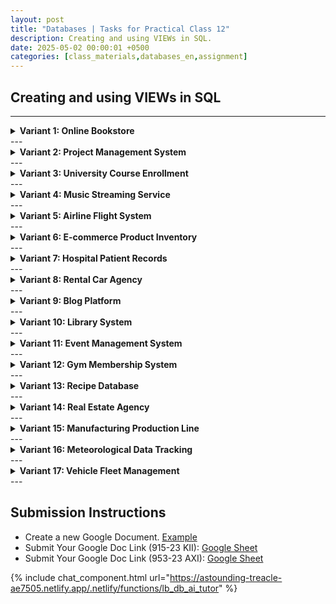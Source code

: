 ```yaml
---
layout: post
title: "Databases | Tasks for Practical Class 12"
description: Creating and using VIEWs in SQL.
date: 2025-05-02 00:00:01 +0500
categories: [class_materials,databases_en,assignment]
---
```


## Creating and using VIEWs in SQL

---
<details markdown="1">
<summary><strong>Variant 1: Online Bookstore</strong></summary>

**Scenario:** You are managing the database for an online bookstore. The database tracks books, authors, customers, and their orders. You need to create several views to simplify common queries and restrict access to certain data.

**Database Schema:**

```sql
-- Authors Table
CREATE TABLE authors (
    author_id SERIAL PRIMARY KEY,
    author_name VARCHAR(100) NOT NULL,
    nationality VARCHAR(50)
);

-- Books Table
CREATE TABLE books (
    book_id SERIAL PRIMARY KEY,
    title VARCHAR(255) NOT NULL,
    author_id INT REFERENCES authors(author_id),
    genre VARCHAR(50),
    price NUMERIC(8, 2),
    publication_year INT,
    stock_count INT DEFAULT 0
);

-- Customers Table
CREATE TABLE customers (
    customer_id SERIAL PRIMARY KEY,
    first_name VARCHAR(50) NOT NULL,
    last_name VARCHAR(50) NOT NULL,
    email VARCHAR(100) UNIQUE,
    registration_date DATE DEFAULT CURRENT_DATE
);

-- Orders Table
CREATE TABLE orders (
    order_id SERIAL PRIMARY KEY,
    customer_id INT REFERENCES customers(customer_id),
    order_date TIMESTAMP DEFAULT CURRENT_TIMESTAMP,
    status VARCHAR(20) DEFAULT 'Pending' -- e.g., Pending, Shipped, Delivered
);

-- Order_Items Table (Connects Orders and Books)
CREATE TABLE order_items (
    order_item_id SERIAL PRIMARY KEY,
    order_id INT REFERENCES orders(order_id),
    book_id INT REFERENCES books(book_id),
    quantity INT NOT NULL,
    price_at_purchase NUMERIC(8, 2) NOT NULL -- Price when the order was placed
);

-- Sample Data
INSERT INTO authors (author_name, nationality) VALUES
('Jane Austen', 'British'),
('George Orwell', 'British'),
('Haruki Murakami', 'Japanese'),
('Leo Tolstoy', 'Russian');

INSERT INTO books (title, author_id, genre, price, publication_year, stock_count) VALUES
('Pride and Prejudice', 1, 'Romance', 12.99, 1813, 50),
('1984', 2, 'Dystopian', 10.50, 1949, 35),
('Norwegian Wood', 3, 'Fiction', 14.00, 1987, 20),
('War and Peace', 4, 'Historical Fiction', 19.95, 1869, 15),
('Emma', 1, 'Romance', 11.50, 1815, 40),
('Animal Farm', 2, 'Political Satire', 9.00, 1945, 60);

INSERT INTO customers (first_name, last_name, email, registration_date) VALUES
('Alice', ' Wonderland', 'alice.w@mail.com', '2023-01-10'),
('Bob', 'The Builder', 'bob.b@mail.com', '2023-02-15'),
('Charlie', 'Chaplin', 'charlie.c@mail.com', '2023-03-20');

INSERT INTO orders (customer_id, order_date, status) VALUES
(1, '2023-10-01 10:00:00', 'Shipped'),
(2, '2023-10-05 14:30:00', 'Pending'),
(1, '2023-10-06 09:15:00', 'Pending');

INSERT INTO order_items (order_id, book_id, quantity, price_at_purchase) VALUES
(1, 1, 1, 12.99), -- Alice buys Pride and Prejudice
(1, 2, 1, 10.50), -- Alice buys 1984
(2, 3, 2, 14.00), -- Bob buys 2 Norwegian Wood
(3, 6, 1, 9.00);  -- Alice buys Animal Farm
```

**Tasks:**

1.  **Create `book_catalog` View:** Create a view named `book_catalog` that shows the `book_id`, `title`, `author_name`, and `price` for all books. Join the `books` and `authors` tables.
2.  **Create `customer_emails` View:** Create a view named `customer_emails` showing only the `first_name`, `last_name`, and `email` of all customers.
3.  **Create `low_stock_alert` View:** Create a view named `low_stock_alert` that lists the `title` and `stock_count` for books with a `stock_count` less than 20.
4.  **Create `pending_orders_summary` View:** Create a view named `pending_orders_summary` that displays the `order_id`, `customer_id`, and `order_date` for all orders with the status 'Pending'.
5.  **Create `detailed_order_info` View:** Create a view named `detailed_order_info` showing `order_id`, `order_date`, customer's `first_name` and `last_name`, book `title`, `quantity`, and `price_at_purchase`. This will require joining `orders`, `customers`, `order_items`, and `books`.
6.  **Create `author_book_count` View:** Create a view named `author_book_count` that shows each `author_name` and the total number of distinct book titles (`COUNT(b.book_id)`) they have in the `books` table. Group by author name.
7.  **Query `book_catalog` View:** Write a query to select all books from the `book_catalog` view where the author is 'George Orwell'.
8.  **Query `detailed_order_info` View:** Write a query to find all entries in the `detailed_order_info` view related to `order_id` 1.
9.  **Modify `customer_emails` View:** Use `CREATE OR REPLACE VIEW` to modify the `customer_emails` view to also include the `registration_date`.
10. **Drop `low_stock_alert` View:** Remove the `low_stock_alert` view from the database.
</details>
---
<details markdown="1">
<summary><strong>Variant 2: Project Management System</strong></summary>

**Scenario:** You are responsible for a database that tracks projects, the tasks within those projects, employees, and their assignments to tasks. Views are needed to simplify reporting and access control.

**Database Schema:**

```sql
-- Employees Table
CREATE TABLE employees (
    employee_id SERIAL PRIMARY KEY,
    emp_name VARCHAR(100) NOT NULL,
    emp_role VARCHAR(50), -- e.g., Developer, Manager, QA Tester
    hire_date DATE
);

-- Projects Table
CREATE TABLE projects (
    project_id SERIAL PRIMARY KEY,
    project_name VARCHAR(150) NOT NULL UNIQUE,
    start_date DATE,
    deadline DATE,
    budget NUMERIC(12, 2)
);

-- Tasks Table
CREATE TABLE tasks (
    task_id SERIAL PRIMARY KEY,
    project_id INT REFERENCES projects(project_id),
    task_description TEXT NOT NULL,
    status VARCHAR(20) DEFAULT 'To Do', -- e.g., To Do, In Progress, Done, Blocked
    priority INT -- e.g., 1 (High), 2 (Medium), 3 (Low)
);

-- Assignments Table (Links Employees to Tasks)
CREATE TABLE assignments (
    assignment_id SERIAL PRIMARY KEY,
    task_id INT REFERENCES tasks(task_id),
    employee_id INT REFERENCES employees(employee_id),
    assigned_date DATE DEFAULT CURRENT_DATE,
    hours_logged NUMERIC(5, 2) DEFAULT 0
);

-- Sample Data
INSERT INTO employees (emp_name, emp_role, hire_date) VALUES
('John Smith', 'Manager', '2020-05-15'),
('Alice Brown', 'Developer', '2021-08-20'),
('Bob White', 'Developer', '2021-09-01'),
('Carol Green', 'QA Tester', '2022-01-10');

INSERT INTO projects (project_name, start_date, deadline, budget) VALUES
('Website Redesign', '2023-09-01', '2024-03-01', 50000.00),
('Mobile App Launch', '2023-10-15', '2024-06-15', 75000.00),
('Internal CRM Update', '2023-11-01', '2024-02-01', 30000.00);

INSERT INTO tasks (project_id, task_description, status, priority) VALUES
(1, 'Define new site structure', 'Done', 1),
(1, 'Develop homepage mockups', 'In Progress', 1),
(1, 'Implement user authentication', 'To Do', 2),
(2, 'Setup development environment', 'Done', 1),
(2, 'Code core features', 'In Progress', 1),
(3, 'Analyze current CRM issues', 'In Progress', 2);

INSERT INTO assignments (task_id, employee_id, assigned_date, hours_logged) VALUES
(1, 1, '2023-09-05', 10.0), -- John managed task 1
(2, 2, '2023-09-10', 15.5), -- Alice working on task 2
(3, 3, '2023-09-15', 0.0),  -- Bob assigned task 3
(4, 2, '2023-10-16', 8.0),  -- Alice did task 4
(5, 3, '2023-10-20', 25.0), -- Bob working on task 5
(6, 1, '2023-11-02', 5.0);  -- John working on task 6
```

**Tasks:**

1.  **Create `active_projects` View:** Create a view named `active_projects` showing `project_name`, `start_date`, and `deadline` for all projects where the `deadline` is in the future (or NULL, assuming NULL means ongoing indefinitely - for simplicity, let's focus on `deadline > CURRENT_DATE`).
2.  **Create `employee_roles` View:** Create a view named `employee_roles` showing only the `emp_name` and `emp_role` for all employees.
3.  **Create `high_priority_tasks` View:** Create a view named `high_priority_tasks` that lists the `task_description` and `status` for tasks with `priority` = 1.
4.  **Create `project_task_list` View:** Create a view named `project_task_list` that displays the `project_name` and the `task_description` for all tasks. Join `projects` and `tasks` tables.
5.  **Create `employee_assignments_detailed` View:** Create a view named `employee_assignments_detailed` showing the `emp_name`, `project_name`, `task_description`, and `assigned_date`. This requires joining `employees`, `assignments`, `tasks`, and `projects`.
6.  **Create `project_task_status_count` View:** Create a view named `project_task_status_count` that shows each `project_name` and the count of tasks in each `status` (e.g., 'To Do', 'In Progress', 'Done'). Group by `project_name` and `status`. (Hint: `COUNT(*)` or `COUNT(t.task_id)`).
7.  **Query `employee_roles` View:** Write a query to select all employees from the `employee_roles` view who have the role 'Developer'.
8.  **Query `employee_assignments_detailed` View:** Write a query to find all assignments in the `employee_assignments_detailed` view for the 'Website Redesign' project, ordered by `assigned_date`.
9.  **Modify `active_projects` View:** Use `CREATE OR REPLACE VIEW` to modify the `active_projects` view to also include the `budget`.
10. **Drop `high_priority_tasks` View:** Remove the `high_priority_tasks` view from the database.
</details>
---
<details markdown="1">
<summary><strong>Variant 3: University Course Enrollment</strong></summary>

**Scenario:** You are managing a university database that stores information about departments, courses offered by these departments, students, and their enrollments in courses. Views are required to simplify access to commonly needed information.

**Database Schema:**

```sql
-- Departments Table
CREATE TABLE departments (
    dept_id SERIAL PRIMARY KEY,
    dept_name VARCHAR(100) NOT NULL UNIQUE,
    building VARCHAR(50)
);

-- Courses Table
CREATE TABLE courses (
    course_id SERIAL PRIMARY KEY,
    course_code VARCHAR(10) NOT NULL UNIQUE, -- e.g., CS101, MATH203
    course_title VARCHAR(150) NOT NULL,
    dept_id INT REFERENCES departments(dept_id),
    credits INT CHECK (credits > 0)
);

-- Students Table
CREATE TABLE students (
    student_id SERIAL PRIMARY KEY,
    first_name VARCHAR(50) NOT NULL,
    last_name VARCHAR(50) NOT NULL,
    email VARCHAR(100) UNIQUE,
    enrollment_year INT
);

-- Enrollments Table
CREATE TABLE enrollments (
    enrollment_id SERIAL PRIMARY KEY,
    student_id INT REFERENCES students(student_id),
    course_id INT REFERENCES courses(course_id),
    enrollment_date DATE DEFAULT CURRENT_DATE,
    grade CHAR(1) -- e.g., A, B, C, D, F (or NULL if not graded yet)
);

-- Sample Data
INSERT INTO departments (dept_name, building) VALUES
('Computer Science', 'Engineering Hall'),
('Mathematics', 'Science Wing'),
('History', 'Arts Building');

INSERT INTO courses (course_code, course_title, dept_id, credits) VALUES
('CS101', 'Introduction to Programming', 1, 3),
('CS305', 'Databases', 1, 4),
('MATH201', 'Calculus I', 2, 4),
('HIST101', 'World History I', 3, 3),
('MATH202', 'Calculus II', 2, 4);

INSERT INTO students (first_name, last_name, email, enrollment_year) VALUES
('Peter', 'Pan', 'peter.p@uni.edu', 2022),
('Wendy', 'Darling', 'wendy.d@uni.edu', 2021),
('James', 'Hook', 'james.h@uni.edu', 2022),
('Mary', 'Poppins', 'mary.p@uni.edu', 2023);

INSERT INTO enrollments (student_id, course_id, enrollment_date, grade) VALUES
(1, 1, '2023-09-01', 'A'), -- Peter takes CS101
(1, 3, '2023-09-01', 'B'), -- Peter takes MATH201
(2, 1, '2023-09-01', 'B'), -- Wendy takes CS101
(2, 4, '2023-09-01', NULL), -- Wendy takes HIST101
(3, 1, '2023-09-02', 'C'), -- James takes CS101
(3, 2, '2023-09-02', NULL), -- James takes CS305 (Databases)
(1, 2, '2024-01-15', NULL); -- Peter enrolls in CS305 later
```

**Tasks:**

1.  **Create `course_directory` View:** Create a view named `course_directory` that shows `course_code`, `course_title`, `credits`, and the `dept_name` for all courses. Join `courses` and `departments`.
2.  **Create `student_contact_info` View:** Create a view named `student_contact_info` showing the `student_id`, `first_name`, `last_name`, and `email` of all students.
3.  **Create `ungraded_enrollments` View:** Create a view named `ungraded_enrollments` that lists the `enrollment_id`, `student_id`, and `course_id` for all enrollments where the `grade` is NULL.
4.  **Create `cs_courses` View:** Create a view named `cs_courses` that displays the `course_code` and `course_title` for all courses offered by the 'Computer Science' department.
5.  **Create `student_enrollment_details` View:** Create a view named `student_enrollment_details` showing the student's `first_name`, `last_name`, the `course_code`, `course_title`, and the `grade`. This requires joining `students`, `enrollments`, and `courses`.
6.  **Create `department_course_count` View:** Create a view named `department_course_count` that shows each `dept_name` and the total number of courses (`COUNT(c.course_id)`) offered by that department. Group by department name.
7.  **Query `course_directory` View:** Write a query to select all courses from the `course_directory` view that are worth 4 credits.
8.  **Query `student_enrollment_details` View:** Write a query to find all enrollments in the `student_enrollment_details` view for the student 'Peter Pan', ordered by `course_code`.
9.  **Modify `student_contact_info` View:** Use `CREATE OR REPLACE VIEW` to modify the `student_contact_info` view to also include the `enrollment_year`.
10. **Drop `ungraded_enrollments` View:** Remove the `ungraded_enrollments` view from the database.
</details>
---
<details markdown="1">
<summary><strong>Variant 4: Music Streaming Service</strong></summary>

**Scenario:** You are designing the database for a music streaming service. The database stores information about artists, albums, tracks, users, and their playlists. You need to create views to simplify common queries for displaying music catalogs and user libraries.

**Database Schema:**

```sql
-- Artists Table
CREATE TABLE artists (
    artist_id SERIAL PRIMARY KEY,
    artist_name VARCHAR(150) NOT NULL UNIQUE,
    country VARCHAR(50)
);

-- Albums Table
CREATE TABLE albums (
    album_id SERIAL PRIMARY KEY,
    album_title VARCHAR(200) NOT NULL,
    artist_id INT REFERENCES artists(artist_id),
    release_year INT,
    genre VARCHAR(50)
);

-- Tracks Table
CREATE TABLE tracks (
    track_id SERIAL PRIMARY KEY,
    track_title VARCHAR(200) NOT NULL,
    album_id INT REFERENCES albums(album_id),
    duration_seconds INT CHECK (duration_seconds > 0),
    track_number INT -- Position of the track within the album
);

-- Users Table
CREATE TABLE users (
    user_id SERIAL PRIMARY KEY,
    username VARCHAR(50) NOT NULL UNIQUE,
    email VARCHAR(100) UNIQUE,
    join_date DATE DEFAULT CURRENT_DATE
);

-- Playlists Table
CREATE TABLE playlists (
    playlist_id SERIAL PRIMARY KEY,
    user_id INT REFERENCES users(user_id),
    playlist_name VARCHAR(100) NOT NULL,
    creation_date TIMESTAMP DEFAULT CURRENT_TIMESTAMP,
    is_public BOOLEAN DEFAULT FALSE
);

-- Playlist_Tracks Table (Associative table linking playlists and tracks)
CREATE TABLE playlist_tracks (
    playlist_track_id SERIAL PRIMARY KEY,
    playlist_id INT REFERENCES playlists(playlist_id),
    track_id INT REFERENCES tracks(track_id),
    added_date TIMESTAMP DEFAULT CURRENT_TIMESTAMP,
    UNIQUE(playlist_id, track_id) -- Prevent adding the same track twice to one playlist
);

-- Sample Data
INSERT INTO artists (artist_name, country) VALUES
('Queen', 'UK'),
('Daft Punk', 'France'),
('Led Zeppelin', 'UK'),
('Taylor Swift', 'USA');

INSERT INTO albums (album_title, artist_id, release_year, genre) VALUES
('A Night at the Opera', 1, 1975, 'Rock'),
('Discovery', 2, 2001, 'Electronic'),
('Led Zeppelin IV', 3, 1971, 'Hard Rock'),
('1989', 4, 2014, 'Pop'),
('News of the World', 1, 1977, 'Rock');

INSERT INTO tracks (track_title, album_id, duration_seconds, track_number) VALUES
('Bohemian Rhapsody', 1, 355, 1),
('You''re My Best Friend', 1, 171, 4),
('One More Time', 2, 320, 1),
('Digital Love', 2, 301, 3),
('Stairway to Heaven', 3, 482, 4),
('Black Dog', 3, 295, 1),
('We Will Rock You', 5, 121, 1),
('We Are The Champions', 5, 177, 2),
('Shake It Off', 4, 219, 6);

INSERT INTO users (username, email, join_date) VALUES
('musicfan1', 'fan1@email.com', '2023-01-15'),
('rocklover', 'rock@email.com', '2023-03-22'),
('djcool', 'dj@email.com', '2023-05-10');

INSERT INTO playlists (user_id, playlist_name, is_public) VALUES
(1, 'Workout Mix', TRUE),
(2, 'Classic Rock Anthems', TRUE),
(1, 'Chill Vibes', FALSE);

INSERT INTO playlist_tracks (playlist_id, track_id, added_date) VALUES
(1, 3, '2023-06-01 10:00:00'), -- Workout Mix: One More Time
(1, 7, '2023-06-01 10:01:00'), -- Workout Mix: We Will Rock You
(1, 9, '2023-06-01 10:02:00'), -- Workout Mix: Shake It Off
(2, 1, '2023-06-05 15:30:00'), -- Classic Rock: Bohemian Rhapsody
(2, 5, '2023-06-05 15:31:00'), -- Classic Rock: Stairway to Heaven
(2, 6, '2023-06-05 15:32:00'), -- Classic Rock: Black Dog
(3, 4, '2023-07-11 09:00:00'); -- Chill Vibes: Digital Love
```

**Tasks:**

1.  **Create `full_track_info` View:** Create a view named `full_track_info` showing `track_title`, `artist_name`, `album_title`, `release_year`, and `duration_seconds`. This requires joining `tracks`, `albums`, and `artists`.
2.  **Create `user_summary` View:** Create a view named `user_summary` showing only the `username` and `join_date` for all users.
3.  **Create `long_tracks` View:** Create a view named `long_tracks` listing the `track_title` and `duration_seconds` for all tracks longer than 300 seconds (5 minutes).
4.  **Create `public_playlists_overview` View:** Create a view named `public_playlists_overview` that displays the `playlist_name`, the `username` of the creator, and the `creation_date` for all playlists where `is_public` is TRUE. Join `playlists` and `users`.
5.  **Create `playlist_details` View:** Create a view named `playlist_details` showing `playlist_name`, `track_title`, `artist_name`, and the `added_date` for tracks within playlists. This involves joining `playlists`, `playlist_tracks`, `tracks`, `albums`, and `artists`.
6.  **Create `artist_album_count` View:** Create a view named `artist_album_count` that shows each `artist_name` and the total number of albums (`COUNT(al.album_id)`) they have in the `albums` table. Group by artist name.
7.  **Query `full_track_info` View:** Write a query to select all track information from the `full_track_info` view for the artist 'Queen'.
8.  **Query `playlist_details` View:** Write a query to find all tracks in the `playlist_details` view belonging to the playlist named 'Workout Mix', ordered by `added_date`.
9.  **Modify `user_summary` View:** Use `CREATE OR REPLACE VIEW` to modify the `user_summary` view to also include the user's `email`.
10. **Drop `long_tracks` View:** Remove the `long_tracks` view from the database.
</details>
---
<details markdown="1">
<summary><strong>Variant 5: Airline Flight System</strong></summary>

**Scenario:** You manage the database for an airline flight system. It tracks airports, airlines, flight schedules, passengers, and their bookings. Views are essential for generating flight information displays and passenger lists efficiently.

**Database Schema:**

```sql
-- Airports Table
CREATE TABLE airports (
    airport_code CHAR(3) PRIMARY KEY, -- e.g., LHR, JFK, CDG
    airport_name VARCHAR(100) NOT NULL,
    city VARCHAR(50),
    country VARCHAR(50)
);

-- Airlines Table
CREATE TABLE airlines (
    airline_id SERIAL PRIMARY KEY,
    airline_name VARCHAR(100) NOT NULL UNIQUE,
    iata_code CHAR(2) UNIQUE -- e.g., BA, AA, AF
);

-- Flights Table
CREATE TABLE flights (
    flight_id SERIAL PRIMARY KEY,
    flight_number VARCHAR(10) NOT NULL, -- e.g., BA215, AA100
    airline_id INT REFERENCES airlines(airline_id),
    origin_airport CHAR(3) REFERENCES airports(airport_code),
    destination_airport CHAR(3) REFERENCES airports(airport_code),
    departure_time TIMESTAMP,
    arrival_time TIMESTAMP,
    status VARCHAR(20) DEFAULT 'Scheduled' -- e.g., Scheduled, Delayed, Cancelled, Departed, Arrived
);

-- Passengers Table
CREATE TABLE passengers (
    passenger_id SERIAL PRIMARY KEY,
    first_name VARCHAR(50) NOT NULL,
    last_name VARCHAR(50) NOT NULL,
    passport_number VARCHAR(20) UNIQUE,
    nationality VARCHAR(50)
);

-- Bookings Table
CREATE TABLE bookings (
    booking_id SERIAL PRIMARY KEY,
    flight_id INT REFERENCES flights(flight_id),
    passenger_id INT REFERENCES passengers(passenger_id),
    booking_date DATE DEFAULT CURRENT_DATE,
    seat_number VARCHAR(4) -- e.g., 12A, 30F
);

-- Sample Data
INSERT INTO airports (airport_code, airport_name, city, country) VALUES
('LHR', 'Heathrow Airport', 'London', 'UK'),
('JFK', 'John F. Kennedy International Airport', 'New York', 'USA'),
('CDG', 'Charles de Gaulle Airport', 'Paris', 'France'),
('LAX', 'Los Angeles International Airport', 'Los Angeles', 'USA');

INSERT INTO airlines (airline_name, iata_code) VALUES
('British Airways', 'BA'),
('American Airlines', 'AA'),
('Air France', 'AF');

INSERT INTO flights (flight_number, airline_id, origin_airport, destination_airport, departure_time, arrival_time, status) VALUES
('BA175', 1, 'LHR', 'JFK', '2024-05-10 10:00:00', '2024-05-10 13:00:00', 'Scheduled'),
('AA101', 2, 'JFK', 'LAX', '2024-05-10 15:00:00', '2024-05-10 18:30:00', 'Scheduled'),
('AF008', 3, 'CDG', 'JFK', '2024-05-11 09:00:00', '2024-05-11 11:30:00', 'Scheduled'),
('BA287', 1, 'LHR', 'LAX', '2024-05-11 14:00:00', '2024-05-11 17:15:00', 'Delayed');

INSERT INTO passengers (first_name, last_name, passport_number, nationality) VALUES
('Clark', 'Kent', 'US123456', 'USA'),
('Lois', 'Lane', 'US654321', 'USA'),
('Bruce', 'Wayne', 'UK987654', 'UK'),
('Diana', 'Prince', 'FR112233', 'France');

INSERT INTO bookings (flight_id, passenger_id, booking_date, seat_number) VALUES
(1, 1, '2024-04-01', '10A'), -- Clark on BA175
(1, 2, '2024-04-02', '10B'), -- Lois on BA175
(2, 1, '2024-04-05', '22F'), -- Clark on AA101
(3, 4, '2024-04-10', '05C'), -- Diana on AF008
(4, 3, '2024-04-15', '01A'); -- Bruce on BA287 (delayed)
```

**Tasks:**

1.  **Create `flight_schedule_detailed` View:** Create a view named `flight_schedule_detailed` showing `flight_number`, `airline_name`, origin airport name (`orig_airport_name`), destination airport name (`dest_airport_name`), `departure_time`, and `arrival_time`. This requires joining `flights`, `airlines`, and `airports` (twice, using aliases).
2.  **Create `passenger_list` View:** Create a view named `passenger_list` showing only the `first_name`, `last_name`, and `nationality` of all passengers.
3.  **Create `delayed_flights` View:** Create a view named `delayed_flights` that lists the `flight_number`, `origin_airport`, and `destination_airport` for flights with the status 'Delayed'.
4.  **Create `jfk_departures` View:** Create a view named `jfk_departures` displaying the `flight_number`, `destination_airport`, and `departure_time` for all flights originating from 'JFK'.
5.  **Create `booking_manifest` View:** Create a view named `booking_manifest` showing `flight_number`, `departure_time`, passenger `first_name` and `last_name`, and `seat_number`. Join `bookings`, `passengers`, and `flights`.
6.  **Create `airline_flight_count` View:** Create a view named `airline_flight_count` that shows each `airline_name` and the total number of flights (`COUNT(f.flight_id)`) associated with that airline in the `flights` table. Group by airline name.
7.  **Query `flight_schedule_detailed` View:** Write a query to select all flights from the `flight_schedule_detailed` view operated by 'British Airways'.
8.  **Query `booking_manifest` View:** Write a query to find all passenger bookings listed in the `booking_manifest` view for flight `BA175`.
9.  **Modify `passenger_list` View:** Use `CREATE OR REPLACE VIEW` to modify the `passenger_list` view to also include the `passport_number`.
10. **Drop `delayed_flights` View:** Remove the `delayed_flights` view from the database.
</details>
---
<details markdown="1">
<summary><strong>Variant 6: E-commerce Product Inventory</strong></summary>

**Scenario:** You are managing the database for an e-commerce platform's inventory system. The database tracks product categories, suppliers, products, warehouses, and the stock levels of each product in different warehouses. Views are needed to provide easy access to catalog information and stock levels.

**Database Schema:**

```sql
-- Suppliers Table
CREATE TABLE suppliers (
    supplier_id SERIAL PRIMARY KEY,
    supplier_name VARCHAR(150) NOT NULL UNIQUE,
    contact_email VARCHAR(100),
    country VARCHAR(50)
);

-- Categories Table
CREATE TABLE categories (
    category_id SERIAL PRIMARY KEY,
    category_name VARCHAR(100) NOT NULL UNIQUE,
    description TEXT
);

-- Products Table
CREATE TABLE products (
    product_id SERIAL PRIMARY KEY,
    product_name VARCHAR(200) NOT NULL,
    sku VARCHAR(50) UNIQUE, -- Stock Keeping Unit
    category_id INT REFERENCES categories(category_id),
    supplier_id INT REFERENCES suppliers(supplier_id),
    unit_price NUMERIC(10, 2) CHECK (unit_price >= 0)
);

-- Warehouses Table
CREATE TABLE warehouses (
    warehouse_id SERIAL PRIMARY KEY,
    warehouse_name VARCHAR(100) NOT NULL,
    location_city VARCHAR(50),
    capacity_sqm INT -- Square meters
);

-- Inventory Table (Stock levels of products in warehouses)
CREATE TABLE inventory (
    inventory_id SERIAL PRIMARY KEY,
    product_id INT REFERENCES products(product_id),
    warehouse_id INT REFERENCES warehouses(warehouse_id),
    quantity_on_hand INT NOT NULL DEFAULT 0 CHECK (quantity_on_hand >= 0),
    last_updated TIMESTAMP DEFAULT CURRENT_TIMESTAMP,
    UNIQUE(product_id, warehouse_id) -- Ensure only one entry per product per warehouse
);

-- Sample Data
INSERT INTO suppliers (supplier_name, contact_email, country) VALUES
('TechGadgets Inc.', 'sales@techgadgets.com', 'USA'),
('Office Supplies Co.', 'contact@officesupplies.co', 'Canada'),
('Home Decor Ltd.', 'info@homedecor.ltd', 'UK');

INSERT INTO categories (category_name, description) VALUES
('Electronics', 'Consumer electronics and accessories'),
('Office', 'Stationery, furniture, and equipment for offices'),
('Home Goods', 'Items for household use and decoration');

INSERT INTO products (product_name, sku, category_id, supplier_id, unit_price) VALUES
('Wireless Mouse', 'WM-101', 1, 1, 25.50),
('Mechanical Keyboard', 'MK-205', 1, 1, 75.00),
('Stapler (Heavy Duty)', 'STP-HD-50', 2, 2, 15.99),
('Desk Lamp (LED)', 'DL-LED-01', 2, 2, 35.00),
('Throw Pillow (Velvet)', 'TP-VL-BLUE', 3, 3, 19.95),
('Wall Clock (Modern)', 'WC-MOD-003', 3, 3, 45.00);

INSERT INTO warehouses (warehouse_name, location_city, capacity_sqm) VALUES
('Main Distribution Center', 'Chicago', 10000),
('West Coast Hub', 'Los Angeles', 5000),
('East Coast Depot', 'New York', 6000);

INSERT INTO inventory (product_id, warehouse_id, quantity_on_hand) VALUES
(1, 1, 500), -- Wireless Mouse in Main DC
(1, 2, 200), -- Wireless Mouse in West Coast Hub
(2, 1, 150), -- Keyboard in Main DC
(3, 1, 300), -- Stapler in Main DC
(3, 3, 100), -- Stapler in East Coast Depot
(4, 2, 50),  -- Desk Lamp in West Coast Hub
(5, 1, 80),  -- Throw Pillow in Main DC
(6, 3, 40);  -- Wall Clock in East Coast Depot
```

**Tasks:**

1.  **Create `full_product_catalog` View:** Create a view named `full_product_catalog` showing `product_name`, `sku`, `category_name`, `supplier_name`, and `unit_price`. This requires joining `products`, `categories`, and `suppliers`.
2.  **Create `supplier_contacts` View:** Create a view named `supplier_contacts` showing only the `supplier_name` and `contact_email` for all suppliers.
3.  **Create `low_stock_items` View:** Create a view named `low_stock_items` listing the `product_id`, `warehouse_id`, and `quantity_on_hand` for all inventory records where `quantity_on_hand` is less than 50.
4.  **Create `electronics_catalog` View:** Create a view named `electronics_catalog` displaying the `product_name`, `sku`, and `unit_price` for all products belonging to the 'Electronics' category.
5.  **Create `warehouse_inventory_details` View:** Create a view named `warehouse_inventory_details` showing `warehouse_name`, `location_city`, `product_name`, `sku`, and `quantity_on_hand`. Join `inventory`, `products`, and `warehouses`.
6.  **Create `category_product_count` View:** Create a view named `category_product_count` that shows each `category_name` and the total number of products (`COUNT(p.product_id)`) listed in that category. Group by category name.
7.  **Query `full_product_catalog` View:** Write a query to select all products from the `full_product_catalog` view supplied by 'TechGadgets Inc.'.
8.  **Query `warehouse_inventory_details` View:** Write a query to find all inventory details in the `warehouse_inventory_details` view for the 'Main Distribution Center', ordered by `product_name`.
9.  **Modify `supplier_contacts` View:** Use `CREATE OR REPLACE VIEW` to modify the `supplier_contacts` view to also include the supplier's `country`.
10. **Drop `low_stock_items` View:** Remove the `low_stock_items` view from the database.
</details>
---
<details markdown="1">
<summary><strong>Variant 7: Hospital Patient Records</strong></summary>

**Scenario:** You are working with a database for a hospital clinic. The database stores information about doctors, patients, their appointments, and diagnoses made during those appointments. Creating views will help simplify common data retrieval tasks for administrative staff and medical professionals.

**Database Schema:**

```sql
-- Doctors Table
CREATE TABLE doctors (
    doctor_id SERIAL PRIMARY KEY,
    doc_name VARCHAR(100) NOT NULL,
    specialization VARCHAR(100),
    phone_number VARCHAR(20)
);

-- Patients Table
CREATE TABLE patients (
    patient_id SERIAL PRIMARY KEY,
    first_name VARCHAR(50) NOT NULL,
    last_name VARCHAR(50) NOT NULL,
    date_of_birth DATE,
    contact_number VARCHAR(20) UNIQUE
);

-- Appointments Table
CREATE TABLE appointments (
    appointment_id SERIAL PRIMARY KEY,
    patient_id INT REFERENCES patients(patient_id),
    doctor_id INT REFERENCES doctors(doctor_id),
    appointment_datetime TIMESTAMP NOT NULL,
    reason_for_visit TEXT,
    status VARCHAR(20) DEFAULT 'Scheduled' -- e.g., Scheduled, Completed, Cancelled, No-Show
);

-- Diagnoses Table
CREATE TABLE diagnoses (
    diagnosis_id SERIAL PRIMARY KEY,
    appointment_id INT REFERENCES appointments(appointment_id) UNIQUE, -- Assuming one primary diagnosis per appointment for simplicity
    condition_name VARCHAR(150) NOT NULL,
    diagnosis_date DATE DEFAULT CURRENT_DATE,
    treatment_plan TEXT
);

-- Sample Data
INSERT INTO doctors (doc_name, specialization, phone_number) VALUES
('Dr. Evelyn Reed', 'Cardiology', '555-0101'),
('Dr. Samuel Green', 'Pediatrics', '555-0102'),
('Dr. Anya Sharma', 'General Medicine', '555-0103');

INSERT INTO patients (first_name, last_name, date_of_birth, contact_number) VALUES
('Michael', 'Jones', '1985-06-15', '555-0201'),
('Sarah', 'Chen', '1992-11-22', '555-0202'),
('David', 'Lee', '2018-03-10', '555-0203'),
('Laura', 'Martinez', '1970-01-30', '555-0204');

INSERT INTO appointments (patient_id, doctor_id, appointment_datetime, reason_for_visit, status) VALUES
(1, 1, '2023-10-20 09:00:00', 'Chest pain evaluation', 'Completed'),
(2, 3, '2023-10-21 11:30:00', 'Annual check-up', 'Completed'),
(3, 2, '2023-10-22 14:00:00', 'Vaccination', 'Completed'),
(1, 3, '2023-10-28 10:00:00', 'Follow-up consultation', 'Scheduled'),
(4, 1, '2023-11-05 15:00:00', 'Blood pressure check', 'Scheduled');

INSERT INTO diagnoses (appointment_id, condition_name, diagnosis_date, treatment_plan) VALUES
(1, 'Angina Pectoris', '2023-10-20', 'Prescribe medication, recommend lifestyle changes.'),
(2, 'Healthy', '2023-10-21', 'Continue healthy habits, return next year.'),
(3, 'Up-to-date Immunizations', '2023-10-22', 'No further action needed.');
```

**Tasks:**

1.  **Create `patient_directory` View:** Create a view named `patient_directory` showing `patient_id`, `first_name`, `last_name`, and `contact_number` for all patients.
2.  **Create `doctor_specializations` View:** Create a view named `doctor_specializations` listing `doc_name` and `specialization` for all doctors.
3.  **Create `upcoming_appointments` View:** Create a view named `upcoming_appointments` that displays `appointment_id`, patient's full name (concatenated `first_name` and `last_name`), `doc_name`, and `appointment_datetime` for all appointments with a status of 'Scheduled' and `appointment_datetime` in the future (use `> CURRENT_TIMESTAMP`). Requires joining `patients`, `appointments`, and `doctors`.
4.  **Create `patient_diagnosis_history` View:** Create a view named `patient_diagnosis_history` showing the patient's full name, `appointment_datetime`, `condition_name`, and `treatment_plan`. This requires joining `patients`, `appointments`, and `diagnoses`.
5.  **Create `cardiology_patients` View:** Create a view named `cardiology_patients` that lists the `first_name`, `last_name`, and `contact_number` of patients who have had an appointment with a doctor whose specialization is 'Cardiology'. Requires joining `patients`, `appointments`, and `doctors`. Use `DISTINCT` to avoid duplicates if a patient saw the cardiologist multiple times.
6.  **Create `doctor_appointment_load` View:** Create a view named `doctor_appointment_load` showing `doc_name` and the total count of 'Completed' appointments (`COUNT(ap.appointment_id)`) associated with each doctor. Group by doctor name. Include doctors even if they have 0 completed appointments (use `LEFT JOIN` from `doctors` to `appointments`).
7.  **Query `upcoming_appointments` View:** Write a query to select all upcoming appointments from the `upcoming_appointments` view scheduled with 'Dr. Evelyn Reed'.
8.  **Query `patient_diagnosis_history` View:** Write a query to find all diagnoses recorded for the patient 'Michael Jones' using the `patient_diagnosis_history` view, ordered by `appointment_datetime`.
9.  **Modify `patient_directory` View:** Use `CREATE OR REPLACE VIEW` to modify the `patient_directory` view to also include the `date_of_birth`.
10. **Drop `doctor_specializations` View:** Remove the `doctor_specializations` view from the database.
</details>
---
<details markdown="1">
<summary><strong>Variant 8: Rental Car Agency</strong></summary>

**Scenario:** You manage the database for a car rental agency. The system tracks customers, the vehicle fleet, rental locations, and individual rental transactions. Views are needed to simplify reporting on vehicle availability, customer rentals, and location activity.

**Database Schema:**

```sql
-- Customers Table
CREATE TABLE customers (
    customer_id SERIAL PRIMARY KEY,
    first_name VARCHAR(50) NOT NULL,
    last_name VARCHAR(50) NOT NULL,
    email VARCHAR(100) UNIQUE,
    drivers_license_no VARCHAR(50) UNIQUE NOT NULL,
    member_since DATE DEFAULT CURRENT_DATE
);

-- Locations Table
CREATE TABLE locations (
    location_id SERIAL PRIMARY KEY,
    location_name VARCHAR(100) NOT NULL, -- e.g., Airport Branch, Downtown Office
    city VARCHAR(50),
    address VARCHAR(255)
);

-- Vehicles Table
CREATE TABLE vehicles (
    vehicle_id SERIAL PRIMARY KEY,
    make VARCHAR(50) NOT NULL,
    model VARCHAR(50) NOT NULL,
    year INT,
    license_plate VARCHAR(15) UNIQUE NOT NULL,
    category VARCHAR(20), -- e.g., Sedan, SUV, Van, Luxury
    current_location_id INT REFERENCES locations(location_id),
    daily_rental_rate NUMERIC(6, 2)
);

-- Rentals Table
CREATE TABLE rentals (
    rental_id SERIAL PRIMARY KEY,
    vehicle_id INT REFERENCES vehicles(vehicle_id),
    customer_id INT REFERENCES customers(customer_id),
    pickup_location_id INT REFERENCES locations(location_id),
    return_location_id INT REFERENCES locations(location_id), -- Can be different from pickup
    pickup_datetime TIMESTAMP NOT NULL,
    expected_return_datetime TIMESTAMP NOT NULL,
    actual_return_datetime TIMESTAMP, -- NULL if currently rented out
    total_amount NUMERIC(8, 2) -- Calculated upon return
);

-- Sample Data
INSERT INTO customers (first_name, last_name, email, drivers_license_no, member_since) VALUES
('Arthur', 'Dent', 'adent@galaxy.com', 'DL12345', '2022-01-10'),
('Ford', 'Prefect', 'fprefect@guide.com', 'DL67890', '2022-02-15'),
('Zaphod', 'Beeblebrox', 'zbeeblebrox@prez.gov', 'DL11111', '2023-03-20');

INSERT INTO locations (location_name, city, address) VALUES
('Airport Branch', 'Metropolis', '1 Airport Rd'),
('Downtown Office', 'Metropolis', '123 Main St'),
('Suburb Depot', 'Gotham', '45 Sidekick Ln');

INSERT INTO vehicles (make, model, year, license_plate, category, current_location_id, daily_rental_rate) VALUES
('Toyota', 'Camry', 2022, 'ABC-123', 'Sedan', 1, 55.00),
('Ford', 'Explorer', 2023, 'XYZ-789', 'SUV', 2, 75.00),
('Honda', 'Civic', 2021, 'DEF-456', 'Sedan', 1, 50.00),
('Chevrolet', 'Suburban', 2023, 'GHI-000', 'SUV', 3, 80.00);

INSERT INTO rentals (vehicle_id, customer_id, pickup_location_id, return_location_id, pickup_datetime, expected_return_datetime, actual_return_datetime, total_amount) VALUES
(1, 1, 1, 1, '2023-10-15 09:00:00', '2023-10-18 09:00:00', '2023-10-18 08:45:00', 165.00),
(2, 2, 2, 2, '2023-10-20 12:00:00', '2023-10-25 12:00:00', NULL, NULL), -- Currently rented
(3, 1, 1, 2, '2023-10-22 10:00:00', '2023-10-24 10:00:00', NULL, NULL); -- Currently rented
```

**Tasks:**

1.  **Create `vehicle_inventory` View:** Create a view named `vehicle_inventory` showing `license_plate`, `make`, `model`, `category`, `daily_rental_rate`, and the `location_name` of the vehicle's `current_location_id`. Join `vehicles` and `locations`.
2.  **Create `customer_details` View:** Create a view named `customer_details` showing `customer_id`, full name (concatenated `first_name` and `last_name`), `email`, and `drivers_license_no`.
3.  **Create `active_rentals_summary` View:** Create a view named `active_rentals_summary` listing the `rental_id`, customer's full name, vehicle's `make` and `model`, and the `expected_return_datetime` for all rentals where `actual_return_datetime` IS NULL. Requires joining `rentals`, `customers`, and `vehicles`.
4.  **Create `available_vehicles_now` View:** Create a view named `available_vehicles_now` showing `license_plate`, `make`, `model`, `category`, `daily_rental_rate`, and `location_name` for vehicles that are NOT currently rented out (i.e., their `vehicle_id` does not appear in the `rentals` table with an `actual_return_datetime` that IS NULL). You might need a subquery or a LEFT JOIN approach.
5.  **Create `rental_history_customer` View:** Create a view named `rental_history_customer` showing customer's full name, vehicle's `make` and `model`, `pickup_datetime`, `actual_return_datetime`, and `total_amount` for completed rentals (`actual_return_datetime` IS NOT NULL). Requires joining `rentals`, `customers`, and `vehicles`.
6.  **Create `location_vehicle_count` View:** Create a view named `location_vehicle_count` that shows each `location_name` and the total number of vehicles (`COUNT(v.vehicle_id)`) currently assigned to that location (`current_location_id`). Group by location name. Include locations with 0 vehicles.
7.  **Query `available_vehicles_now` View:** Write a query to select all available 'SUV' category vehicles from the `available_vehicles_now` view located at the 'Airport Branch'.
8.  **Query `active_rentals_summary` View:** Write a query to find the active rental details for the customer 'Arthur Dent' using the `active_rentals_summary` view.
9.  **Modify `customer_details` View:** Use `CREATE OR REPLACE VIEW` to modify the `customer_details` view to also include the `member_since` date.
10. **Drop `rental_history_customer` View:** Remove the `rental_history_customer` view from the database.
</details>
---
<details markdown="1">
<summary><strong>Variant 9: Blog Platform</strong></summary>

**Scenario:** You are the database administrator for a blog platform. The database stores information about users (authors), blog posts, categories for posts, and comments left by users on posts. You need to create views to simplify common queries for displaying blog content and managing users.

**Database Schema:**

```sql
-- Users Table
CREATE TABLE users (
    user_id SERIAL PRIMARY KEY,
    username VARCHAR(50) NOT NULL UNIQUE,
    email VARCHAR(100) UNIQUE,
    registration_date TIMESTAMP DEFAULT CURRENT_TIMESTAMP
);

-- Categories Table
CREATE TABLE categories (
    category_id SERIAL PRIMARY KEY,
    category_name VARCHAR(50) NOT NULL UNIQUE,
    description TEXT
);

-- Posts Table
CREATE TABLE posts (
    post_id SERIAL PRIMARY KEY,
    author_id INT REFERENCES users(user_id),
    category_id INT REFERENCES categories(category_id),
    title VARCHAR(255) NOT NULL,
    content TEXT,
    published_datetime TIMESTAMP, -- NULL if draft
    status VARCHAR(15) DEFAULT 'Draft' -- e.g., Draft, Published, Archived
);

-- Comments Table
CREATE TABLE comments (
    comment_id SERIAL PRIMARY KEY,
    post_id INT REFERENCES posts(post_id) ON DELETE CASCADE, -- Delete comments if post is deleted
    commenter_id INT REFERENCES users(user_id), -- NULL for anonymous comments
    commenter_name VARCHAR(50), -- Used if commenter_id is NULL
    comment_text TEXT NOT NULL,
    comment_datetime TIMESTAMP DEFAULT CURRENT_TIMESTAMP
);

-- Sample Data
INSERT INTO users (username, email, registration_date) VALUES
('john_doe', 'john.doe@email.com', '2023-01-15 10:00:00'),
('jane_smith', 'jane.s@email.com', '2023-02-20 11:00:00'),
('blog_admin', 'admin@blog.com', '2023-01-01 09:00:00');

INSERT INTO categories (category_name, description) VALUES
('Technology', 'Latest tech news and reviews'),
('Travel', 'Adventures around the world'),
('Food', 'Recipes and restaurant reviews');

INSERT INTO posts (author_id, category_id, title, content, published_datetime, status) VALUES
(1, 1, 'Understanding SQL Views', 'Views are virtual tables...', '2023-10-26 14:00:00', 'Published'),
(2, 2, 'Trip to the Mountains', 'The scenery was breathtaking...', '2023-11-01 09:30:00', 'Published'),
(1, 1, 'Introduction to Docker', 'Docker helps containerize apps...', NULL, 'Draft'),
(2, 3, 'Best Pizza Places', 'Reviewing local pizza joints...', '2023-11-05 16:00:00', 'Published');

INSERT INTO comments (post_id, commenter_id, commenter_name, comment_text, comment_datetime) VALUES
(1, 2, NULL, 'Great explanation, thanks!', '2023-10-26 15:00:00'), -- Jane comments on John's post
(1, NULL, 'Visitor', 'Very helpful article.', '2023-10-27 10:00:00'), -- Anonymous comment
(2, 1, NULL, 'Looks like an amazing trip!', '2023-11-01 11:00:00'); -- John comments on Jane's post
```

**Tasks:**

1.  **Create `published_posts_feed` View:** Create a view named `published_posts_feed` that shows `post_id`, `title`, author's `username`, `category_name`, and `published_datetime` for all posts with status 'Published'. Order by `published_datetime` descending. Requires joining `posts`, `users`, and `categories`.
2.  **Create `user_profiles` View:** Create a view named `user_profiles` showing `user_id`, `username`, and `email` for all registered users.
3.  **Create `draft_posts_list` View:** Create a view named `draft_posts_list` that lists the `post_id`, `title`, and author's `username` for all posts currently in 'Draft' status. Join `posts` and `users`.
4.  **Create `post_comment_summary` View:** Create a view named `post_comment_summary` showing `post_id`, `title`, and the `comment_text`, along with the commenter's identity (use `COALESCE(u.username, c.commenter_name, 'Anonymous') AS commenter_display_name`). Requires joining `posts`, `comments`, and optionally `users` (use `LEFT JOIN` for users).
5.  **Create `category_overview` View:** Create a view named `category_overview` that lists the `category_name` and its `description`.
6.  **Create `author_post_statistics` View:** Create a view named `author_post_statistics` showing each author's `username` and the total count of posts (`COUNT(p.post_id)`) they have created (regardless of status). Group by username. Include authors with 0 posts (use `LEFT JOIN` from `users` to `posts`).
7.  **Query `published_posts_feed` View:** Write a query to select posts from the `published_posts_feed` view belonging to the 'Technology' category.
8.  **Query `post_comment_summary` View:** Write a query to find all comments associated with the post titled 'Understanding SQL Views' using the `post_comment_summary` view.
9.  **Modify `user_profiles` View:** Use `CREATE OR REPLACE VIEW` to modify the `user_profiles` view to also include the `registration_date`.
10. **Drop `draft_posts_list` View:** Remove the `draft_posts_list` view from the database.
</details>
---
<details markdown="1">
<summary><strong>Variant 10: Library System</strong></summary>

**Scenario:** You are developing the database backend for a public library. The system needs to track books, authors, library members, and book loans. Creating views will help librarians easily access common information and generate reports.

**Database Schema:**

```sql
-- Authors Table
CREATE TABLE authors (
    author_id SERIAL PRIMARY KEY,
    author_name VARCHAR(100) NOT NULL,
    birth_year INT
);

-- Books Table
CREATE TABLE books (
    book_id SERIAL PRIMARY KEY,
    title VARCHAR(255) NOT NULL,
    author_id INT REFERENCES authors(author_id),
    isbn VARCHAR(20) UNIQUE,
    genre VARCHAR(50),
    publication_year INT,
    total_copies INT DEFAULT 1,
    available_copies INT DEFAULT 1 CHECK (available_copies <= total_copies AND available_copies >= 0)
);

-- Members Table
CREATE TABLE members (
    member_id SERIAL PRIMARY KEY,
    first_name VARCHAR(50) NOT NULL,
    last_name VARCHAR(50) NOT NULL,
    email VARCHAR(100) UNIQUE,
    join_date DATE DEFAULT CURRENT_DATE,
    membership_status VARCHAR(15) DEFAULT 'Active' -- e.g., Active, Expired, Suspended
);

-- Loans Table
CREATE TABLE loans (
    loan_id SERIAL PRIMARY KEY,
    book_id INT REFERENCES books(book_id),
    member_id INT REFERENCES members(member_id),
    loan_date DATE DEFAULT CURRENT_DATE,
    due_date DATE NOT NULL,
    return_date DATE -- NULL means the book is still on loan
);

-- Sample Data
INSERT INTO authors (author_name, birth_year) VALUES
('J.R.R. Tolkien', 1892),
('Isaac Asimov', 1920),
('Ursula K. Le Guin', 1929),
('Frank Herbert', 1920);

INSERT INTO books (title, author_id, isbn, genre, publication_year, total_copies, available_copies) VALUES
('The Hobbit', 1, '978-0547928227', 'Fantasy', 1937, 5, 3),
('Foundation', 2, '978-0553293357', 'Science Fiction', 1951, 3, 1),
('A Wizard of Earthsea', 3, '978-0547773742', 'Fantasy', 1968, 4, 4),
('Dune', 4, '978-0441172719', 'Science Fiction', 1965, 2, 0),
('The Left Hand of Darkness', 3, '978-0441478125', 'Science Fiction', 1969, 3, 3);

INSERT INTO members (first_name, last_name, email, join_date, membership_status) VALUES
('Arthur Dent', 'Ford', 'a.dent@galaxy.net', '2022-08-15', 'Active'),
('Zaphod', 'Beeblebrox', 'z.beeblebrox@galaxy.net', '2023-01-20', 'Active'),
('Trillian', 'Astra', 't.astra@galaxy.net', '2022-08-15', 'Expired');

INSERT INTO loans (book_id, member_id, loan_date, due_date, return_date) VALUES
(1, 1, '2023-10-01', '2023-10-15', '2023-10-14'), -- The Hobbit, returned
(2, 1, '2023-10-10', '2023-10-24', NULL),      -- Foundation, currently loaned
(1, 2, '2023-10-12', '2023-10-26', NULL),      -- The Hobbit, currently loaned
(4, 2, '2023-09-15', '2023-09-29', NULL),      -- Dune, overdue loan
(4, 1, '2023-08-01', '2023-08-15', '2023-08-14'); -- Dune, loaned and returned previously
```

**Tasks:**

1.  **Create `available_books_list` View:** Create a view named `available_books_list` showing the `book_id`, `title`, `isbn`, and `author_name` for all books where `available_copies` is greater than 0. Join `books` and `authors`.
2.  **Create `active_member_contacts` View:** Create a view named `active_member_contacts` showing the `member_id`, `first_name`, `last_name`, and `email` for members whose `membership_status` is 'Active'.
3.  **Create `overdue_loans_alert` View:** Create a view named `overdue_loans_alert` that lists the `loan_id`, `book_id` (you can join to get title if desired), `member_id`, `loan_date`, and `due_date` for all loans where the `return_date` is NULL AND the `due_date` is before the current date (`CURRENT_DATE`).
4.  **Create `book_details_with_author` View:** Create a simple view named `book_details_with_author` joining `books` and `authors` to show `book_id`, `title`, `isbn`, `genre`, `publication_year`, and `author_name`.
5.  **Create `member_loan_history` View:** Create a view named `member_loan_history` showing member's full name (`first_name` || ' ' || `last_name`), book `title`, `loan_date`, `due_date`, and `return_date`. This requires joining `members`, `loans`, and `books`.
6.  **Create `author_book_inventory` View:** Create a view named `author_book_inventory` showing each `author_name` and the total number of book copies (`SUM(b.total_copies)`) associated with them in the library. Group by `author_name`.
7.  **Query `available_books_list` View:** Write a query to select all books from `available_books_list` view within the 'Fantasy' genre.
8.  **Query `member_loan_history` View:** Write a query to find all loan records in `member_loan_history` for the member 'Arthur Dent Ford', showing only loans that have *not* yet been returned.
9.  **Modify `active_member_contacts` View:** Use `CREATE OR REPLACE VIEW` to modify the `active_member_contacts` view to also include the `join_date`.
10. **Drop `overdue_loans_alert` View:** Remove the `overdue_loans_alert` view from the database.
</details>
---
<details markdown="1">
<summary><strong>Variant 11: Event Management System</strong></summary>

**Scenario:** You're building a database for a company that organizes professional events like conferences and workshops. The database tracks events, venues where they are held, attendees, and their registrations. Views will simplify common queries for event organizers and attendees.

**Database Schema:**

```sql
-- Venues Table
CREATE TABLE venues (
    venue_id SERIAL PRIMARY KEY,
    venue_name VARCHAR(150) NOT NULL,
    address TEXT,
    capacity INT CHECK (capacity > 0)
);

-- Events Table
CREATE TABLE events (
    event_id SERIAL PRIMARY KEY,
    event_name VARCHAR(200) NOT NULL,
    venue_id INT REFERENCES venues(venue_id),
    event_date TIMESTAMP NOT NULL, -- Date and time of the event
    description TEXT,
    category VARCHAR(50) -- e.g., Conference, Workshop, Networking, Webinar
);

-- Attendees Table
CREATE TABLE attendees (
    attendee_id SERIAL PRIMARY KEY,
    first_name VARCHAR(50) NOT NULL,
    last_name VARCHAR(50) NOT NULL,
    email VARCHAR(100) UNIQUE NOT NULL,
    company VARCHAR(100)
);

-- Registrations Table
CREATE TABLE registrations (
    registration_id SERIAL PRIMARY KEY,
    event_id INT REFERENCES events(event_id),
    attendee_id INT REFERENCES attendees(attendee_id),
    registration_date TIMESTAMP DEFAULT CURRENT_TIMESTAMP,
    ticket_type VARCHAR(20) DEFAULT 'Standard', -- e.g., Standard, VIP, Early Bird
    UNIQUE(event_id, attendee_id) -- Ensure an attendee registers only once per event
);

-- Sample Data
INSERT INTO venues (venue_name, address, capacity) VALUES
('Grand Conference Hall', '123 Main St, Cityville', 500),
('Tech Incubator Hub', '456 Tech Ave, Cityville', 150),
('Downtown Convention Center', '789 Market St, Cityville', 2000);

INSERT INTO events (event_name, venue_id, event_date, description, category) VALUES
('Future of AI Conference', 1, '2024-05-10 09:00:00', 'Exploring advancements in AI and ML.', 'Conference'),
('Web Development Workshop', 2, '2024-05-15 10:00:00', 'Hands-on workshop for modern web tech.', 'Workshop'),
('Digital Marketing Summit', 1, '2024-06-20 09:30:00', 'Strategies for online growth.', 'Conference'),
('Startup Networking Night', 2, '2024-06-25 18:00:00', 'Connect with local entrepreneurs.', 'Networking');

INSERT INTO attendees (first_name, last_name, email, company) VALUES
('Alice', 'Smith', 'alice.s@techcorp.com', 'TechCorp'),
('Bob', 'Johnson', 'bob.j@innovate.com', 'Innovate LLC'),
('Charlie', 'Davis', 'charlie.d@startup.io', 'Startup Inc.'),
('Diana', 'Miller', 'diana.m@freelance.com', NULL);

INSERT INTO registrations (event_id, attendee_id, registration_date, ticket_type) VALUES
(1, 1, '2024-03-01 11:00:00', 'Early Bird'), -- Alice for AI Conf
(1, 2, '2024-03-05 14:20:00', 'Standard'),   -- Bob for AI Conf
(2, 1, '2024-03-10 09:00:00', 'Standard'),   -- Alice for Web Workshop
(2, 3, '2024-03-11 16:45:00', 'Standard'),   -- Charlie for Web Workshop
(3, 2, '2024-04-01 10:15:00', 'VIP'),        -- Bob for Marketing Summit
(4, 4, '2024-05-01 12:00:00', 'Standard');   -- Diana for Networking
```

**Tasks:**

1.  **Create `upcoming_events_schedule` View:** Create a view named `upcoming_events_schedule` showing `event_name`, `event_date`, `venue_name`, and `address` for all events scheduled for today or later (`event_date >= CURRENT_DATE`). Join `events` and `venues`.
2.  **Create `attendee_directory` View:** Create a view named `attendee_directory` showing `attendee_id`, full name (`first_name` || ' ' || `last_name`), `email`, and `company` for all attendees.
3.  **Create `events_at_tech_hub` View:** Create a view named `events_at_tech_hub` that lists the `event_name`, `category`, and `event_date` for all events taking place at the 'Tech Incubator Hub' venue.
4.  **Create `conference_attendee_list` View:** Create a view named `conference_attendee_list` showing the `event_name`, attendee's `first_name`, `last_name`, and `email` specifically for events where the `category` is 'Conference'. Requires joining `registrations`, `attendees`, and `events`.
5.  **Create `detailed_registration_report` View:** Create a view named `detailed_registration_report` showing `registration_id`, `event_name`, `event_date`, attendee's full name, attendee's `email`, `registration_date`, and `ticket_type`. This requires joining `registrations`, `events`, and `attendees`.
6.  **Create `event_registration_count` View:** Create a view named `event_registration_count` showing each `event_name` and the total number of registered attendees (`COUNT(r.attendee_id)`). Group by `event_name`. Include events with zero registrations if applicable (use appropriate JOIN).
7.  **Query `upcoming_events_schedule` View:** Write a query to select events from `upcoming_events_schedule` that are happening at the 'Grand Conference Hall'.
8.  **Query `detailed_registration_report` View:** Write a query to find all registrations in the `detailed_registration_report` view for the 'Future of AI Conference' event, showing only those with 'Early Bird' `ticket_type`.
9.  **Modify `attendee_directory` View:** Use `CREATE OR REPLACE VIEW` to modify the `attendee_directory` view to show email before the company name.
10. **Drop `events_at_tech_hub` View:** Remove the `events_at_tech_hub` view from the database.
</details>
---
<details markdown="1">
<summary><strong>Variant 12: Gym Membership System</strong></summary>

**Scenario:** You are managing the database for a fitness center. The system tracks members, their membership types, fitness classes offered, trainers conducting classes, and member attendance. Views will help staff manage memberships, schedules, and track class popularity.

**Database Schema:**

```sql
-- MembershipTypes Table
CREATE TABLE membership_types (
    type_id SERIAL PRIMARY KEY,
    type_name VARCHAR(50) NOT NULL UNIQUE, -- e.g., Basic, Premium, Annual, Off-Peak
    monthly_fee NUMERIC(6, 2) NOT NULL
);

-- Members Table
CREATE TABLE members (
    member_id SERIAL PRIMARY KEY,
    first_name VARCHAR(50) NOT NULL,
    last_name VARCHAR(50) NOT NULL,
    email VARCHAR(100) UNIQUE,
    join_date DATE DEFAULT CURRENT_DATE,
    type_id INT REFERENCES membership_types(type_id),
    status VARCHAR(15) DEFAULT 'Active' -- e.g., Active, Inactive, Frozen
);

-- Trainers Table
CREATE TABLE trainers (
    trainer_id SERIAL PRIMARY KEY,
    trainer_name VARCHAR(100) NOT NULL,
    specialization VARCHAR(100) -- e.g., Yoga, Strength Training, Cardio
);

-- Classes Table
CREATE TABLE classes (
    class_id SERIAL PRIMARY KEY,
    class_name VARCHAR(100) NOT NULL,
    trainer_id INT REFERENCES trainers(trainer_id),
    schedule_day VARCHAR(10), -- e.g., Monday, Tuesday
    schedule_time TIME,
    duration_minutes INT DEFAULT 60,
    max_capacity INT
);

-- AttendanceLog Table
CREATE TABLE attendance_log (
    log_id SERIAL PRIMARY KEY,
    member_id INT REFERENCES members(member_id),
    class_id INT REFERENCES classes(class_id),
    attendance_date DATE DEFAULT CURRENT_DATE -- Records the specific date the member attended
);

-- Sample Data
INSERT INTO membership_types (type_name, monthly_fee) VALUES
('Basic', 30.00),
('Premium', 50.00),
('Annual', 500.00); -- Let's simplify and assume Annual is paid upfront but track 'type'

INSERT INTO members (first_name, last_name, email, join_date, type_id, status) VALUES
('Clark', 'Kent', 'clark.k@dailyplanet.com', '2023-01-10', 2, 'Active'),
('Lois', 'Lane', 'lois.l@dailyplanet.com', '2023-01-10', 2, 'Active'),
('Bruce', 'Wayne', 'bruce.w@waynecorp.com', '2022-11-01', 3, 'Active'),
('Diana', 'Prince', 'diana.p@museum.org', '2023-03-15', 1, 'Frozen');

INSERT INTO trainers (trainer_name, specialization) VALUES
('John Doe', 'Strength Training'),
('Jane Smith', 'Yoga & Pilates'),
('Robert Paulson', 'Cardio & HIIT');

INSERT INTO classes (class_name, trainer_id, schedule_day, schedule_time, duration_minutes, max_capacity) VALUES
('Morning Yoga', 2, 'Monday', '08:00:00', 60, 20),
('Power Lifting', 1, 'Tuesday', '18:00:00', 75, 15),
('HIIT Blast', 3, 'Wednesday', '19:00:00', 45, 25),
('Evening Pilates', 2, 'Thursday', '18:30:00', 60, 20),
('Circuit Training', 1, 'Friday', '17:00:00', 60, 20);

INSERT INTO attendance_log (member_id, class_id, attendance_date) VALUES
(1, 1, '2023-10-02'), -- Clark attended Morning Yoga on Oct 2nd
(2, 1, '2023-10-02'), -- Lois attended Morning Yoga on Oct 2nd
(1, 2, '2023-10-03'), -- Clark attended Power Lifting on Oct 3rd
(3, 5, '2023-10-06'), -- Bruce attended Circuit Training on Oct 6th
(1, 1, '2023-10-09'); -- Clark attended Morning Yoga on Oct 9th
```

**Tasks:**

1.  **Create `active_members_info` View:** Create a view named `active_members_info` showing `member_id`, `first_name`, `last_name`, `email`, and `type_name` for all members whose `status` is 'Active'. Join `members` and `membership_types`.
2.  **Create `member_primary_contact` View:** Create a view named `member_primary_contact` showing only the `first_name`, `last_name`, and `email` of all members, regardless of status.
3.  **Create `yoga_pilates_schedule` View:** Create a view named `yoga_pilates_schedule` that lists the `class_name`, `schedule_day`, `schedule_time`, and `trainer_name` for classes taught by trainers specializing in 'Yoga & Pilates' (or specifically by 'Jane Smith'). Join `classes` and `trainers`.
4.  **Create `class_schedule_detailed` View:** Create a view named `class_schedule_detailed` that displays `class_name`, `trainer_name`, `specialization`, `schedule_day`, `schedule_time`, `duration_minutes`, and `max_capacity`. Join `classes` and `trainers`.
5.  **Create `member_attendance_history` View:** Create a view named `member_attendance_history` showing the member's full name, `class_name`, and `attendance_date`. Requires joining `members`, `attendance_log`, and `classes`.
6.  **Create `class_popularity_report` View:** Create a view named `class_popularity_report` showing each `class_name` and the total number of attendances logged (`COUNT(al.log_id)`) for that class. Group by `class_name`.
7.  **Query `active_members_info` View:** Write a query to select all members from `active_members_info` who have a 'Premium' membership type.
8.  **Query `member_attendance_history` View:** Write a query to find all attendance records in `member_attendance_history` for 'Clark Kent', ordered by `attendance_date` descending.
9.  **Modify `member_primary_contact` View:** Use `CREATE OR REPLACE VIEW` to modify the `member_primary_contact` view to also include the member's `join_date`.
10. **Drop `yoga_pilates_schedule` View:** Remove the `yoga_pilates_schedule` view from the database.
</details>
---
<details markdown="1">
<summary><strong>Variant 13: Recipe Database</strong></summary>

**Scenario:** You are managing a database for a recipe-sharing website. The database stores information about recipes, ingredients, the cuisines they belong to, and user ratings. You need to create views to simplify common data retrieval tasks.

**Database Schema:**

```sql
-- Cuisines Table
CREATE TABLE cuisines (
    cuisine_id SERIAL PRIMARY KEY,
    cuisine_name VARCHAR(50) NOT NULL UNIQUE -- e.g., Italian, Mexican, Indian
);

-- Ingredients Table
CREATE TABLE ingredients (
    ingredient_id SERIAL PRIMARY KEY,
    ingredient_name VARCHAR(100) NOT NULL UNIQUE,
    category VARCHAR(50) -- e.g., Vegetable, Meat, Spice, Dairy
);

-- Recipes Table
CREATE TABLE recipes (
    recipe_id SERIAL PRIMARY KEY,
    recipe_name VARCHAR(150) NOT NULL,
    cuisine_id INT REFERENCES cuisines(cuisine_id),
    prep_time_minutes INT, -- Preparation time
    cook_time_minutes INT, -- Cooking time
    instructions TEXT
);

-- Recipe_Ingredients Table (Many-to-Many between Recipes and Ingredients)
CREATE TABLE recipe_ingredients (
    recipe_ingredient_id SERIAL PRIMARY KEY,
    recipe_id INT REFERENCES recipes(recipe_id),
    ingredient_id INT REFERENCES ingredients(ingredient_id),
    quantity VARCHAR(50) -- e.g., '2 cups', '1 tsp', '100g'
);

-- User_Ratings Table
CREATE TABLE user_ratings (
    rating_id SERIAL PRIMARY KEY,
    recipe_id INT REFERENCES recipes(recipe_id),
    user_id INT, -- Assuming user IDs exist elsewhere, simplified here
    rating INT CHECK (rating >= 1 AND rating <= 5), -- e.g., 1 to 5 stars
    rating_date DATE DEFAULT CURRENT_DATE
);


-- Sample Data
INSERT INTO cuisines (cuisine_name) VALUES
('Italian'), ('Mexican'), ('Indian');

INSERT INTO ingredients (ingredient_name, category) VALUES
('Tomato', 'Vegetable'), ('Onion', 'Vegetable'), ('Garlic', 'Vegetable'),
('Pasta', 'Grain'), ('Chicken Breast', 'Meat'), ('Chili Powder', 'Spice'),
('Cumin', 'Spice'), ('Olive Oil', 'Oil'), ('Cheese', 'Dairy');

INSERT INTO recipes (recipe_name, cuisine_id, prep_time_minutes, cook_time_minutes, instructions) VALUES
('Spaghetti Bolognese', 1, 20, 40, 'Brown meat, add onions, garlic, tomatoes... Simmer... Serve over pasta.'),
('Chicken Tacos', 2, 15, 20, 'Cook chicken with spices... Warm tortillas... Assemble tacos.'),
('Simple Pasta Pomodoro', 1, 10, 15, 'Sauté garlic in olive oil, add tomatoes... Simmer... Toss with pasta.'),
('Chicken Curry', 3, 25, 35, 'Sauté onions, garlic, ginger... Add spices, chicken, tomatoes, coconut milk... Simmer.');

INSERT INTO recipe_ingredients (recipe_id, ingredient_id, quantity) VALUES
(1, 1, '1 can'), (1, 2, '1 medium'), (1, 3, '2 cloves'), (1, 4, '400g'), (1, 5, '500g'), (1, 8, '2 tbsp'),
(2, 5, '2 medium'), (2, 2, '1 small'), (2, 6, '1 tbsp'), (2, 7, '1 tsp'),
(3, 1, '1 large can'), (3, 3, '3 cloves'), (3, 8, '3 tbsp'), (3, 4, '300g'), (3, 9, '50g grated'),
(4, 5, '600g'), (4, 2, '1 large'), (4, 3, '4 cloves'), (4, 7, '1.5 tsp');

INSERT INTO user_ratings (recipe_id, user_id, rating, rating_date) VALUES
(1, 101, 5, '2023-10-01'),
(1, 102, 4, '2023-10-02'),
(2, 101, 4, '2023-10-05'),
(3, 103, 5, '2023-10-06'),
(1, 103, 4, '2023-11-01');

```

**Tasks:**

1.  **Create `recipe_summary` View:** Create a view named `recipe_summary` that shows `recipe_name`, `cuisine_name`, `prep_time_minutes`, and `cook_time_minutes`. Join `recipes` and `cuisines`.
2.  **Create `ingredient_list` View:** Create a view named `ingredient_list` showing only the `ingredient_name` and `category` for all ingredients, ordered by `category` then `ingredient_name`.
3.  **Create `quick_italian_recipes` View:** Create a view named `quick_italian_recipes` listing the `recipe_name` for Italian recipes (`cuisine_name` = 'Italian') where the total time (`prep_time_minutes` + `cook_time_minutes`) is less than 45 minutes.
4.  **Create `recipe_ingredient_details` View:** Create a view named `recipe_ingredient_details` that displays the `recipe_name`, `ingredient_name`, and `quantity` needed for each ingredient in a recipe. Join `recipes`, `recipe_ingredients`, and `ingredients`.
5.  **Create `average_recipe_ratings` View:** Create a view named `average_recipe_ratings` showing `recipe_name` and the average rating (`AVG(rating)`) rounded to 2 decimal places, aliased as `average_rating`. Only include recipes that have at least one rating. Group by `recipe_name`.
6.  **Create `recipes_using_chicken` View:** Create a view named `recipes_using_chicken` that lists the `recipe_name` for all recipes that use 'Chicken Breast'. Join `recipes`, `recipe_ingredients`, and `ingredients`.
7.  **Query `recipe_summary` View:** Write a query to select all recipes from the `recipe_summary` view belonging to the 'Mexican' cuisine.
8.  **Query `average_recipe_ratings` View:** Write a query to find recipes in the `average_recipe_ratings` view with an average rating greater than 4.0.
9.  **Modify `ingredient_list` View:** Use `CREATE OR REPLACE VIEW` to modify the `ingredient_list` view to also include the `ingredient_id`.
10. **Drop `quick_italian_recipes` View:** Remove the `quick_italian_recipes` view from the database.
</details>
---
<details markdown="1">
<summary><strong>Variant 14: Real Estate Agency</strong></summary>

**Scenario:** You are managing the database for a real estate agency. The database tracks properties for sale, real estate agents, clients (buyers/sellers), and property viewings. Views are needed to simplify common queries for agents and managers.

**Database Schema:**

```sql
-- Agents Table
CREATE TABLE agents (
    agent_id SERIAL PRIMARY KEY,
    agent_name VARCHAR(100) NOT NULL,
    email VARCHAR(100) UNIQUE,
    phone VARCHAR(20),
    hire_date DATE
);

-- Properties Table
CREATE TABLE properties (
    property_id SERIAL PRIMARY KEY,
    address VARCHAR(255) NOT NULL,
    city VARCHAR(50),
    zip_code VARCHAR(10),
    property_type VARCHAR(50), -- e.g., House, Apartment, Condo
    bedrooms INT,
    bathrooms NUMERIC(3,1), -- e.g., 2.5 for 2 full, 1 half bath
    square_footage INT,
    listing_price NUMERIC(12, 2),
    listing_date DATE,
    status VARCHAR(20) DEFAULT 'For Sale', -- e.g., For Sale, Under Contract, Sold
    agent_id INT REFERENCES agents(agent_id) -- Agent responsible for the listing
);

-- Clients Table
CREATE TABLE clients (
    client_id SERIAL PRIMARY KEY,
    client_name VARCHAR(100) NOT NULL,
    email VARCHAR(100),
    phone VARCHAR(20),
    client_type VARCHAR(10) -- 'Buyer' or 'Seller'
);

-- Viewings Table
CREATE TABLE viewings (
    viewing_id SERIAL PRIMARY KEY,
    property_id INT REFERENCES properties(property_id),
    client_id INT REFERENCES clients(client_id), -- Client who viewed
    agent_id INT REFERENCES agents(agent_id), -- Agent who conducted the viewing
    viewing_date TIMESTAMP,
    client_feedback TEXT
);

-- Sample Data
INSERT INTO agents (agent_name, email, phone, hire_date) VALUES
('Alice Green', 'alice.g@realestate.com', '555-1111', '2019-03-15'),
('Bob White', 'bob.w@realestate.com', '555-2222', '2020-07-01'),
('Carol Black', 'carol.b@realestate.com', '555-3333', '2021-11-20');

INSERT INTO properties (address, city, zip_code, property_type, bedrooms, bathrooms, square_footage, listing_price, listing_date, status, agent_id) VALUES
('123 Oak St', 'Metropolis', '12345', 'House', 3, 2.0, 1800, 350000.00, '2023-08-01', 'For Sale', 1),
('456 Maple Ave', 'Metropolis', '12346', 'Apartment', 2, 1.0, 950, 180000.00, '2023-09-10', 'For Sale', 2),
('789 Pine Ln', 'Gotham', '67890', 'House', 4, 2.5, 2400, 480000.00, '2023-07-15', 'Sold', 1),
('101 Birch Rd', 'Metropolis', '12345', 'Condo', 2, 2.0, 1200, 250000.00, '2023-10-05', 'Under Contract', 3);

INSERT INTO clients (client_name, email, phone, client_type) VALUES
('David King', 'david.k@email.com', '555-4444', 'Buyer'),
('Eva Queen', 'eva.q@email.com', '555-5555', 'Seller'), -- Corresponds to 123 Oak St (implied)
('Frank Prince', 'frank.p@email.com', '555-6666', 'Buyer');

INSERT INTO viewings (property_id, client_id, agent_id, viewing_date, client_feedback) VALUES
(1, 1, 1, '2023-08-10 14:00:00', 'Liked the backyard, kitchen needs update.'),
(2, 1, 2, '2023-09-15 11:00:00', 'Good location, but a bit small.'),
(1, 3, 1, '2023-08-12 16:30:00', 'Very interested, considering an offer.'),
(4, 3, 3, '2023-10-10 10:00:00', 'Loved the condo amenities.');

```

**Tasks:**

1.  **Create `active_listings` View:** Create a view named `active_listings` showing `property_id`, `address`, `city`, `listing_price`, and `agent_name` for all properties currently 'For Sale'. Join `properties` and `agents`.
2.  **Create `agent_contact_list` View:** Create a view named `agent_contact_list` showing only the `agent_name`, `email`, and `phone` for all agents.
3.  **Create `large_homes_metropolis` View:** Create a view named `large_homes_metropolis` that lists the `address` and `square_footage` for properties in 'Metropolis' with 3 or more `bedrooms` and over 2000 `square_footage`.
4.  **Create `viewing_schedule` View:** Create a view named `viewing_schedule` that displays `viewing_date`, `property_address` (from `properties.address`), `client_name`, and the `agent_name` who conducted the viewing. Join `viewings`, `properties`, `clients`, and `agents`.
5.  **Create `agent_listing_count` View:** Create a view named `agent_listing_count` showing each `agent_name` and the total number of properties (`COUNT(p.property_id)`) they are currently listing (status = 'For Sale'). Group by `agent_name`. Include agents even if they have 0 active listings.
6.  **Create `client_viewing_history` View:** Create a view named `client_viewing_history` that lists the `client_name` and the `address` of the properties they have viewed, along with the `viewing_date`. Join `clients`, `viewings`, and `properties`.
7.  **Query `active_listings` View:** Write a query to select all listings from the `active_listings` view handled by 'Alice Green'.
8.  **Query `viewing_schedule` View:** Write a query to find all viewings in the `viewing_schedule` view that occurred after '2023-09-01', ordered by date.
9.  **Modify `agent_contact_list` View:** Use `CREATE OR REPLACE VIEW` to modify the `agent_contact_list` view to also include the `hire_date`.
10. **Drop `large_homes_metropolis` View:** Remove the `large_homes_metropolis` view from the database.
</details>
---
<details markdown="1">
<summary><strong>Variant 15: Manufacturing Production Line</strong></summary>

**Scenario:** You are managing a database for a factory's production line. The database tracks manufactured products, the components they use, the production lines where they are assembled, and quality control checks. Views are needed for reporting and monitoring.

**Database Schema:**

```sql
-- Components Table
CREATE TABLE components (
    component_id SERIAL PRIMARY KEY,
    component_name VARCHAR(100) NOT NULL UNIQUE,
    supplier VARCHAR(100),
    cost NUMERIC(8, 2)
);

-- Products Table
CREATE TABLE products (
    product_id SERIAL PRIMARY KEY,
    product_sku VARCHAR(50) NOT NULL UNIQUE, -- Stock Keeping Unit
    product_name VARCHAR(150) NOT NULL,
    assembly_time_minutes INT -- Estimated time to assemble
);

-- Bill_Of_Materials Table (Links Products to Components)
CREATE TABLE bill_of_materials (
    bom_id SERIAL PRIMARY KEY,
    product_id INT REFERENCES products(product_id),
    component_id INT REFERENCES components(component_id),
    quantity_required INT NOT NULL
);

-- Production_Lines Table
CREATE TABLE production_lines (
    line_id SERIAL PRIMARY KEY,
    line_name VARCHAR(50) NOT NULL UNIQUE, -- e.g., Line A, Line B
    location VARCHAR(100) -- e.g., Building 1, Floor 2
);

-- Production_Log Table
CREATE TABLE production_log (
    log_id SERIAL PRIMARY KEY,
    product_id INT REFERENCES products(product_id),
    line_id INT REFERENCES production_lines(line_id),
    units_produced INT NOT NULL,
    production_date DATE DEFAULT CURRENT_DATE,
    shift INT -- e.g., 1, 2, 3
);

-- Quality_Control Table
CREATE TABLE quality_control (
    qc_id SERIAL PRIMARY KEY,
    log_id INT REFERENCES production_log(log_id), -- Links to a specific production run
    check_timestamp TIMESTAMP DEFAULT CURRENT_TIMESTAMP,
    status VARCHAR(10) NOT NULL, -- 'Pass' or 'Fail'
    notes TEXT
);

-- Sample Data
INSERT INTO components (component_name, supplier, cost) VALUES
('Casing A', 'SupplierX', 5.50),
('Circuit Board V1', 'SupplierY', 12.75),
('Power Supply Unit', 'SupplierX', 8.00),
('Screw Pack M3', 'SupplierZ', 0.50),
('Display Panel', 'SupplierY', 25.00);

INSERT INTO products (product_sku, product_name, assembly_time_minutes) VALUES
('WIDGET-001', 'Standard Widget', 30),
('GADGET-X', 'Advanced Gadget', 75),
('DOODAD-BLUE', 'Blue Doodad', 20);

INSERT INTO bill_of_materials (product_id, component_id, quantity_required) VALUES
(1, 1, 1), (1, 2, 1), (1, 3, 1), (1, 4, 4), -- Widget components
(2, 1, 1), (2, 2, 2), (2, 3, 1), (2, 4, 8), (2, 5, 1), -- Gadget components
(3, 1, 1), (3, 4, 2); -- Doodad components

INSERT INTO production_lines (line_name, location) VALUES
('Assembly Line 1', 'Building A - West Wing'),
('Assembly Line 2', 'Building B - East Wing'),
('Testing Bench', 'Building A - QC Area');

INSERT INTO production_log (product_id, line_id, units_produced, production_date, shift) VALUES
(1, 1, 100, '2023-11-01', 1),
(2, 2, 50, '2023-11-01', 1),
(1, 1, 120, '2023-11-01', 2),
(3, 1, 200, '2023-11-02', 1);

INSERT INTO quality_control (log_id, check_timestamp, status, notes) VALUES
(1, '2023-11-01 10:00:00', 'Pass', 'Sample check ok.'),
(2, '2023-11-01 11:30:00', 'Pass', NULL),
(3, '2023-11-01 18:00:00', 'Fail', '3 units had cosmetic defects.'),
(3, '2023-11-01 18:05:00', 'Pass', 'Reworked units passed re-inspection.'),
(4, '2023-11-02 09:45:00', 'Pass', NULL);
```

**Tasks:**

1.  **Create `product_component_list` View:** Create a view named `product_component_list` that shows `product_name`, `component_name`, and `quantity_required` for each product. Join `products`, `bill_of_materials`, and `components`.
2.  **Create `component_suppliers` View:** Create a view named `component_suppliers` showing only the `component_name` and `supplier` for all components, ordered by supplier.
3.  **Create `failed_qc_checks` View:** Create a view named `failed_qc_checks` that lists the `log_id`, `check_timestamp`, and `notes` for all quality control checks with a `status` of 'Fail'.
4.  **Create `daily_production_summary` View:** Create a view named `daily_production_summary` that displays `production_date`, `product_name`, `line_name`, and `units_produced`. Join `production_log`, `products`, and `production_lines`.
5.  **Create `product_component_cost` View:** Create a view named `product_component_cost` showing `product_name` and the total cost of its components (Sum of `bom.quantity_required * c.cost`), aliased as `total_component_cost`. Group by `product_name`. Join `products`, `bill_of_materials`, and `components`.
6.  **Create `line_production_totals` View:** Create a view named `line_production_totals` that shows the `line_name` and the total `units_produced` for each production line across all dates/products recorded in the log. Group by `line_name`.
7.  **Query `product_component_list` View:** Write a query to select all components required for the 'Advanced Gadget' from the `product_component_list` view.
8.  **Query `daily_production_summary` View:** Write a query to find all production records in the `daily_production_summary` view for '2023-11-01'.
9.  **Modify `component_suppliers` View:** Use `CREATE OR REPLACE VIEW` to modify the `component_suppliers` view to also include the component `cost`.
10. **Drop `failed_qc_checks` View:** Remove the `failed_qc_checks` view from the database.
</details>
---
<details markdown="1">
<summary><strong>Variant 16: Meteorological Data Tracking</strong></summary>

**Scenario:** You are working with a database that collects weather data from various stations. You need to create views to simplify access to readings, station information, and summary statistics.

**Database Schema:**

```sql
-- Locations Table (Where stations are physically located)
CREATE TABLE locations (
    location_id SERIAL PRIMARY KEY,
    city VARCHAR(100) NOT NULL,
    country_code CHAR(2) NOT NULL, -- ISO 3166-1 alpha-2
    latitude NUMERIC(8, 6), -- e.g., 40.7128
    longitude NUMERIC(9, 6) -- e.g., -74.0060
);

-- WeatherStations Table
CREATE TABLE weather_stations (
    station_id SERIAL PRIMARY KEY,
    station_name VARCHAR(100) NOT NULL UNIQUE,
    location_id INT REFERENCES locations(location_id),
    elevation_meters INT,
    established_date DATE,
    status VARCHAR(20) DEFAULT 'Active' -- Active, Inactive, Maintenance
);

-- Readings Table
CREATE TABLE readings (
    reading_id BIGSERIAL PRIMARY KEY, -- Use BIGSERIAL for potentially large number of readings
    station_id INT REFERENCES weather_stations(station_id),
    reading_timestamp TIMESTAMP WITH TIME ZONE DEFAULT CURRENT_TIMESTAMP,
    temperature_celsius NUMERIC(4, 1), -- e.g., 25.5 C
    humidity_percent NUMERIC(4, 1), -- e.g., 60.2 %
    pressure_hpa NUMERIC(6, 1), -- e.g., 1013.2 hPa
    wind_speed_kph NUMERIC(5, 1)
);

-- Meteorologists Table (Staff managing stations or analyzing data)
CREATE TABLE meteorologists (
    met_id SERIAL PRIMARY KEY,
    full_name VARCHAR(100) NOT NULL,
    specialty VARCHAR(100), -- e.g., Climatology, Forecasting
    assigned_station_id INT REFERENCES weather_stations(station_id) NULL -- A meteorologist might oversee a specific station
);

-- Sample Data
INSERT INTO locations (city, country_code, latitude, longitude) VALUES
('London', 'GB', 51.5074, -0.1278),
('Tokyo', 'JP', 35.6895, 139.6917),
('New York', 'US', 40.7128, -74.0060);

INSERT INTO weather_stations (station_name, location_id, elevation_meters, established_date, status) VALUES
('Heathrow Main', 1, 25, '1980-05-10', 'Active'),
('Shibuya Crossing Tower', 2, 40, '2005-11-20', 'Active'),
('Central Park Kiosk', 3, 50, '1995-03-15', 'Maintenance'),
('London City Airport', 1, 5, '1999-08-01', 'Active');

INSERT INTO readings (station_id, reading_timestamp, temperature_celsius, humidity_percent, pressure_hpa, wind_speed_kph) VALUES
(1, '2024-01-10 10:00:00+00', 8.5, 75.2, 1005.1, 15.3),
(2, '2024-01-10 19:00:00+09', 5.2, 50.0, 1015.5, 5.0),
(1, '2024-01-10 11:00:00+00', 9.0, 74.8, 1005.0, 16.1),
(4, '2024-01-10 11:00:00+00', 9.1, 78.0, 1004.9, 18.0),
(2, '2024-01-10 20:00:00+09', 4.9, 51.5, 1015.8, 5.5);

INSERT INTO meteorologists (full_name, specialty, assigned_station_id) VALUES
('Dr. Evelyn Reed', 'Climatology', 1),
('Kenji Tanaka', 'Forecasting', 2),
('Sam Weatherby', 'Atmospheric Physics', NULL);

```

**Tasks:**

1.  **Create `station_locations` View:** Create a view named `station_locations` showing the `station_name`, `status`, `city`, and `country_code`. Join `weather_stations` and `locations`.
2.  **Create `met_directory` View:** Create a view named `met_directory` showing only the `full_name` and `specialty` of all meteorologists.
3.  **Create `high_humidity_readings` View:** Create a view named `high_humidity_readings` showing `reading_id`, `station_id`, `reading_timestamp`, and `humidity_percent` for readings where humidity is greater than 75%.
4.  **Create `stations_under_maintenance` View:** Create a view named `stations_under_maintenance` showing the `station_name` and `established_date` for all stations with `status` = 'Maintenance'.
5.  **Create `detailed_readings_info` View:** Create a view named `detailed_readings_info` showing `reading_timestamp`, `temperature_celsius`, `humidity_percent`, `pressure_hpa`, `wind_speed_kph`, along with the `station_name` and `city`. This requires joining `readings`, `weather_stations`, and `locations`.
6.  **Create `avg_temp_per_station` View:** Create a view named `avg_temp_per_station` showing the `station_name` and the average `temperature_celsius` calculated from all its readings. Use `AVG()` and `GROUP BY`. Format the average temperature to one decimal place (`::NUMERIC(4,1)`).
7.  **Query `station_locations` View:** Write a query to select all stations from the `station_locations` view located in the country 'GB'.
8.  **Query `detailed_readings_info` View:** Write a query to find all readings in the `detailed_readings_info` view from the 'Heathrow Main' station, ordered by `reading_timestamp` descending.
9.  **Modify `met_directory` View:** Use `CREATE OR REPLACE VIEW` to modify the `met_directory` view to also include the `met_id`.
10. **Drop `stations_under_maintenance` View:** Remove the `stations_under_maintenance` view from the database.
</details>
---
<details markdown="1">
<summary><strong>Variant 17: Vehicle Fleet Management</strong></summary>

**Scenario:** You manage a database for a company's vehicle fleet, tracking vehicles, drivers, trips, and maintenance. Views are needed to streamline reporting and data access for different user roles.

**Database Schema:**

```sql
-- Drivers Table
CREATE TABLE drivers (
    driver_id SERIAL PRIMARY KEY,
    driver_name VARCHAR(100) NOT NULL,
    license_number VARCHAR(50) NOT NULL UNIQUE,
    hire_date DATE NOT NULL,
    is_active BOOLEAN DEFAULT TRUE
);

-- Vehicles Table
CREATE TABLE vehicles (
    vehicle_id SERIAL PRIMARY KEY,
    license_plate VARCHAR(15) NOT NULL UNIQUE,
    make VARCHAR(50) NOT NULL,
    model VARCHAR(50) NOT NULL,
    year INT,
    vehicle_type VARCHAR(30), -- e.g., Sedan, Van, Truck
    status VARCHAR(20) DEFAULT 'Operational' -- Operational, Maintenance, Decommissioned
);

-- MaintenanceLogs Table
CREATE TABLE maintenance_logs (
    log_id SERIAL PRIMARY KEY,
    vehicle_id INT REFERENCES vehicles(vehicle_id),
    service_date DATE NOT NULL,
    service_type VARCHAR(100) NOT NULL, -- e.g., Oil Change, Tire Rotation, Engine Repair
    cost NUMERIC(8, 2),
    notes TEXT
);

-- Trips Table
CREATE TABLE trips (
    trip_id SERIAL PRIMARY KEY,
    vehicle_id INT REFERENCES vehicles(vehicle_id),
    driver_id INT REFERENCES drivers(driver_id),
    start_datetime TIMESTAMP WITH TIME ZONE NOT NULL,
    end_datetime TIMESTAMP WITH TIME ZONE, -- Can be NULL if trip is ongoing
    start_odometer_km INT,
    end_odometer_km INT,
    purpose VARCHAR(255)
);

-- Sample Data
INSERT INTO drivers (driver_name, license_number, hire_date, is_active) VALUES
('Alice Ray', 'DL123456', '2020-03-15', TRUE),
('Bob Carr', 'DL987654', '2021-07-22', TRUE),
('Charlie Fox', 'DL555111', '2019-01-10', FALSE); -- Inactive driver

INSERT INTO vehicles (license_plate, make, model, year, vehicle_type, status) VALUES
('FLEET-001', 'Toyota', 'Camry', 2021, 'Sedan', 'Operational'),
('FLEET-002', 'Ford', 'Transit', 2020, 'Van', 'Operational'),
('FLEET-003', 'Toyota', 'Camry', 2021, 'Sedan', 'Maintenance'),
('FLEET-004', 'Honda', 'Civic', 2019, 'Sedan', 'Decommissioned');

INSERT INTO maintenance_logs (vehicle_id, service_date, service_type, cost, notes) VALUES
(1, '2023-12-01', 'Oil Change', 75.50, 'Synthetic oil used'),
(2, '2023-11-15', 'Tire Rotation', 50.00, NULL),
(3, '2024-01-05', 'Check Engine Light', 250.80, 'Replaced O2 sensor');

INSERT INTO trips (vehicle_id, driver_id, start_datetime, end_datetime, start_odometer_km, end_odometer_km, purpose) VALUES
(1, 1, '2024-01-08 09:00:00+00', '2024-01-08 11:30:00+00', 50100, 50185, 'Client Meeting Site A'),
(2, 2, '2024-01-09 13:00:00+00', '2024-01-09 17:00:00+00', 75200, 75350, 'Equipment Delivery'),
(1, 1, '2024-01-10 08:30:00+00', NULL, 50200, NULL, 'Client Meeting Site B - Ongoing'); -- Ongoing trip

```

**Tasks:**

1.  **Create `operational_vehicles` View:** Create a view named `operational_vehicles` showing `license_plate`, `make`, `model`, and `year` for all vehicles with `status` = 'Operational'.
2.  **Create `active_driver_licenses` View:** Create a view named `active_driver_licenses` showing only the `driver_name` and `license_number` for drivers where `is_active` is TRUE.
3.  **Create `recent_maintenance` View:** Create a view named `recent_maintenance` showing `log_id`, `vehicle_id`, `service_date`, and `service_type` for maintenance logs recorded within the last 90 days (`service_date >= CURRENT_DATE - INTERVAL '90 days'`).
4.  **Create `vans_list` View:** Create a view named `vans_list` displaying the `license_plate`, `make`, and `model` for all vehicles where `vehicle_type` = 'Van'.
5.  **Create `trip_summary` View:** Create a view named `trip_summary` showing `trip_id`, `start_datetime`, `driver_name`, `license_plate`, and `purpose`. This requires joining `trips`, `drivers`, and `vehicles`.
6.  **Create `vehicle_maintenance_cost` View:** Create a view named `vehicle_maintenance_cost` showing the `license_plate` and the total maintenance cost (`SUM(ml.cost)`) for each vehicle. Join `vehicles` and `maintenance_logs`. Group by `license_plate`. Handle vehicles with no maintenance logs (they should appear with 0 or NULL cost - use a LEFT JOIN).
7.  **Query `active_driver_licenses` View:** Write a query to select the driver name from the `active_driver_licenses` view for license number 'DL123456'.
8.  **Query `trip_summary` View:** Write a query to find all trips in the `trip_summary` view driven by 'Alice Ray', ordered by `start_datetime` descending.
9.  **Modify `operational_vehicles` View:** Use `CREATE OR REPLACE VIEW` to modify the `operational_vehicles` view to also include the `vehicle_type`.
10. **Drop `vans_list` View:** Remove the `vans_list` view from the database.
</details>
---

## Submission Instructions

* Create a new Google Document. [Example](https://docs.google.com/document/d/1x0i2BwFBZ-AIa5BcEu7_kT7SJFcAD23Biayi2Lp2jwU/edit?usp=sharing)
* Submit Your Google Doc Link (915-23 KII): [Google Sheet](https://docs.google.com/spreadsheets/d/1wx_Uw3_vnpxrIZJPwwaLnHr36v5TqSEvZw99P62kapI/edit?usp=sharing)
* Submit Your Google Doc Link (953-23 AXI): [Google Sheet](https://docs.google.com/spreadsheets/d/1Clp1o_ZAdrCdEehji5KGsqhPCbNdguKkdUqvjqokK58/edit?usp=sharing)


{% include chat_component.html url="https://astounding-treacle-ae7505.netlify.app/.netlify/functions/lb_db_ai_tutor" %}